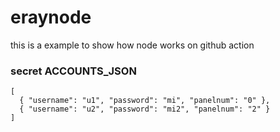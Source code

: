 # eraynode
this is a example to show how node works on github action
### secret ACCOUNTS_JSON
```
[  
  { "username": "u1", "password": "mi", "panelnum": "0" },  
  { "username": "u2", "password": "mi2", "panelnum": "2" }
]
```
